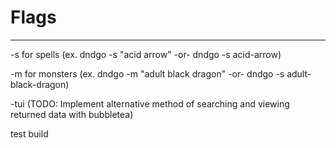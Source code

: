 # Flags 
---

-s for spells (ex. dndgo -s "acid arrow" -or- dndgo -s acid-arrow)

-m for monsters (ex. dndgo -m "adult black dragon" -or- dndgo -s adult-black-dragon)

-tui (TODO: Implement alternative method of searching and viewing returned data with bubbletea)

test build
